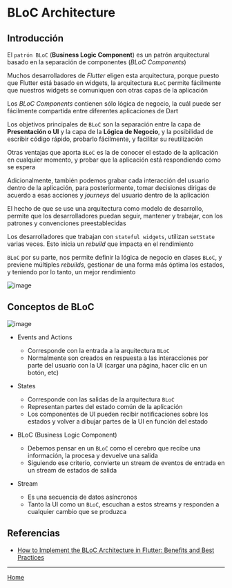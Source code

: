 # BLoC Architecture

## Introducción
El `patrón BLoC` (**Business Logic Component**) es un patrón arquitectural basado en la separación de componentes (*BLoC Components*)

Muchos desarrolladores de *Flutter* eligen esta arquitectura, porque puesto que Flutter está basado en widgets, la arquitectura `BLoC` permite fácilmente que nuestros widgets se comuniquen con otras capas de la aplicación

Los *BLoC Components* contienen sólo lógica de negocio, la cuál puede ser fácilmente compartida entre diferentes aplicaciones de Dart

Los objetivos principales de `BLoC` son la separación entre la capa de **Presentación o UI** y la capa de la **Lógica de Negocio**, y la posibilidad de escribir código rápido, probarlo fácilmente, y facilitar su reutilización

Otras ventajas que aporta `BLoC` es la de conocer el estado de la aplicación en cualquier momento, y probar que la aplicación está respondiendo como se espera

Adicionalmente, también podemos grabar cada interacción del usuario dentro de la aplicación, para posteriormente, tomar decisiones dirigas de acuerdo a esas acciones y *journeys* del usuario dentro de la aplicación

El hecho de que se use una arquitectura como modelo de desarrollo, permite que los desarrolladores puedan seguir, mantener y trabajar, con los patrones y convenciones preestablecidas

Los desarrolladores que trabajan con `stateful widgets`, utilizan `setState` varias veces. Esto inicia un *rebuild* que impacta en el rendimiento

`BLoC` por su parte, nos permite definir la lógica de negocio en clases `BLoC`, y previene múltiples *rebuilds*, gestionar de una forma más óptima los estados, y teniendo por lo tanto, un mejor rendimiento

![image](https://github.com/J0rgeSerran0/Flutter-Samples/assets/6237500/adfd699c-0a36-4e85-9161-d9315d3fcf6c)


## Conceptos de BLoC

![image](https://github.com/J0rgeSerran0/Flutter-Samples/assets/6237500/8952087b-b037-404e-ab73-cb3c3cbb903f)

- Events and Actions
  * Corresponde con la entrada a la arquitectura `BLoC`
  * Normalmente son creados en respuesta a las interacciones por parte del usuario con la UI (cargar una página, hacer clic en un botón, etc)

- States
  * Corresponde con las salidas de la arquitectura `BLoC`
  * Representan partes del estado común de la aplicación
  * Los componentes de UI pueden recibir notificaciones sobre los estados y volver a dibujar partes de la UI en función del estado

- BLoC (Business Logic Component)
  * Debemos pensar en un `BLoC` como el cerebro que recibe una información, la procesa y devuelve una salida
  * Siguiendo ese criterio, convierte un stream de eventos de entrada en un stream de estados de salida

- Stream
  * Es una secuencia de datos asíncronos
  * Tanto la UI como un `BLoC`, escuchan a estos streams y responden a cualquier cambio que se produzca


## Referencias
- [How to Implement the BLoC Architecture in Flutter: Benefits and Best Practices](https://www.mobindustry.net/blog/how-to-implement-the-bloc-architecture-in-flutter-benefits-and-best-practices/)



---
[Home](Readme.md)
